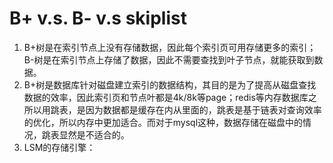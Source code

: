 # B+ v.s. B-  v.s skiplist

1. B+树是在索引节点上没有存储数据，因此每个索引页可用存储更多的索引；B-树是在索引节点上存储了数据，因此不需要查找到叶子节点，就能获取到数据。
2. B+树是数据库针对磁盘建立索引的数据结构，其目的是为了提高从磁盘查找数据的效率，因此索引页和节点叶都是4k/8k等page；redis等内存数据库之所以用跳表，是因为数据都是缓存在内从里面的，跳表是基于链表对查询效率的优化，所以内存中更加适合。而对于mysql这种，数据存储在磁盘中的情况，跳表显然是不适合的。
3. LSM的存储引擎：